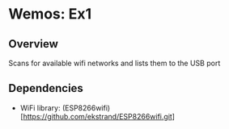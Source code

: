 # Wemos: Ex1 #

## Overview ##

Scans for available wifi networks and lists them to the USB port

## Dependencies ##

- WiFi library: (ESP8266wifi)[https://github.com/ekstrand/ESP8266wifi.git]
